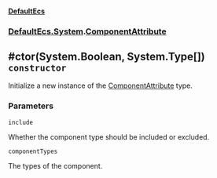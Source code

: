 #### [DefaultEcs](./DefaultEcs.md 'DefaultEcs')
### [DefaultEcs.System](./DefaultEcs.md#DefaultEcs-System 'DefaultEcs.System').[ComponentAttribute](./DefaultEcs-System-ComponentAttribute.md 'DefaultEcs.System.ComponentAttribute')
## #ctor(System.Boolean, System.Type[]) `constructor`
Initialize a new instance of the [ComponentAttribute](./DefaultEcs-System-ComponentAttribute.md 'DefaultEcs.System.ComponentAttribute') type.
### Parameters

<a name='DefaultEcs-System-ComponentAttribute--ctor(System-Boolean-_System-Type--)-include'></a>
`include`

Whether the component type should be included or excluded.

<a name='DefaultEcs-System-ComponentAttribute--ctor(System-Boolean-_System-Type--)-componentTypes'></a>
`componentTypes`

The types of the component.
